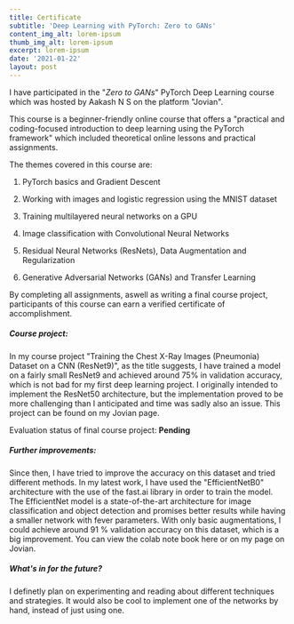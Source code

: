 ```yaml
---
title: Certificate
subtitle: 'Deep Learning with PyTorch: Zero to GANs'
content_img_alt: lorem-ipsum
thumb_img_alt: lorem-ipsum
excerpt: lorem-ipsum
date: '2021-01-22'
layout: post
---
```

I have participated in the "*Zero to GANs*" PyTorch Deep Learning course which was hosted by Aakash N S on the platform "Jovian".

This course is a beginner-friendly online course that offers a "practical and coding-focused introduction to deep learning using the PyTorch framework" which included theoretical online lessons and practical assignments.

The themes covered in this course are:

1.  PyTorch basics and Gradient Descent

2.  Working with images and logistic regression using the MNIST dataset

3.  Training multilayered neural networks on a GPU

4.  Image classification with Convolutional Neural Networks

5.  Residual Neural Networks (ResNets), Data Augmentation and Regularization

6.  Generative Adversarial Networks (GANs) and Transfer Learning

By completing all assignments, aswell as writing a final course project, participants of this course can earn a verified certificate of accomplishment.

##### Course project:

In my course project "Training the Chest X-Ray Images (Pneumonia) Dataset on a CNN (ResNet9)", as the title suggests, I have trained a model on a fairly small ResNet9 and achieved around 75% in validation accuracy, which is not bad for my first deep learning project. I originally intended to implement the ResNet50 architecture, but the implementation proved to be more challenging than I anticipated and time was sadly also an issue. This project can be found on my Jovian page.

Evaluation status of final course project: **Pending**

##### Further improvements:

Since then, I have tried to improve the accuracy on this dataset and tried different methods. In my latest work, I have used the "EfficientNetB0" architecture with the use of the fast.ai library in order to train the model. The EfficientNet model is a state-of-the-art architecture for image classification and object detection and promises better results while having a smaller network with fever parameters. With only basic augmentations, I could achieve around 91 % validation accuracy on this dataset, which is a big improvement. You can view the colab note book here or on my page on Jovian.

##### What's in for the future?

I definetly plan on experimenting and reading about different techniques and strategies. It would also be cool to implement one of the networks by hand, instead of just using one.
